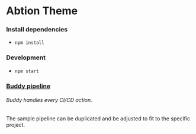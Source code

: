 # Abtion Theme

### Install dependencies
* `npm install`

### Development
* `npm start`

### [Buddy pipeline](https://app.buddy.works/abtion/abtion-theme/pipelines)

###### Buddy handles every CI/CD action.
The sample pipeline can be duplicated and be adjusted to fit to the specific project.

